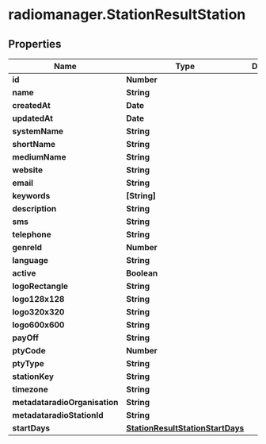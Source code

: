 # radiomanager.StationResultStation

## Properties
Name | Type | Description | Notes
------------ | ------------- | ------------- | -------------
**id** | **Number** |  | [optional] 
**name** | **String** |  | [optional] 
**createdAt** | **Date** |  | [optional] 
**updatedAt** | **Date** |  | [optional] 
**systemName** | **String** |  | [optional] 
**shortName** | **String** |  | [optional] 
**mediumName** | **String** |  | [optional] 
**website** | **String** |  | [optional] 
**email** | **String** |  | [optional] 
**keywords** | **[String]** |  | [optional] 
**description** | **String** |  | [optional] 
**sms** | **String** |  | [optional] 
**telephone** | **String** |  | [optional] 
**genreId** | **Number** |  | [optional] 
**language** | **String** |  | [optional] 
**active** | **Boolean** |  | [optional] 
**logoRectangle** | **String** |  | [optional] 
**logo128x128** | **String** |  | [optional] 
**logo320x320** | **String** |  | [optional] 
**logo600x600** | **String** |  | [optional] 
**payOff** | **String** |  | [optional] 
**ptyCode** | **Number** |  | [optional] 
**ptyType** | **String** |  | [optional] 
**stationKey** | **String** |  | [optional] 
**timezone** | **String** |  | [optional] 
**metadataradioOrganisation** | **String** |  | [optional] 
**metadataradioStationId** | **String** |  | [optional] 
**startDays** | [**StationResultStationStartDays**](StationResultStationStartDays.md) |  | [optional] 


